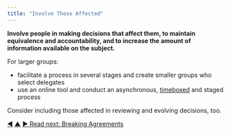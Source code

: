 ```yaml
---
title: "Involve Those Affected"
---
```



**Involve people in making decisions that affect them, to maintain equivalence and accountability, and to increase the amount of information available on the subject.**

For larger groups:

-   facilitate a process in several stages and create smaller groups who select delegates
-   use an online tool and conduct an asynchronous, [timeboxed](timebox-activities.html) and staged process

Consider including those affected in reviewing and evolving decisions, too.


<div class="bottom-nav">
<a href="agree-on-values.html" title="Back to: Agree On Values">◀</a> <a href="enablers-of-co-creation.html" title="Up: Enablers of Co-Creation">▲</a> <a href="breaking-agreements.html" title="Read next: Breaking Agreements">▶ Read next: Breaking Agreements</a>
</div>


<script type="text/javascript">
Mousetrap.bind('g n', function() {
    window.location.href = 'breaking-agreements.html';
    return false;
});
</script>

